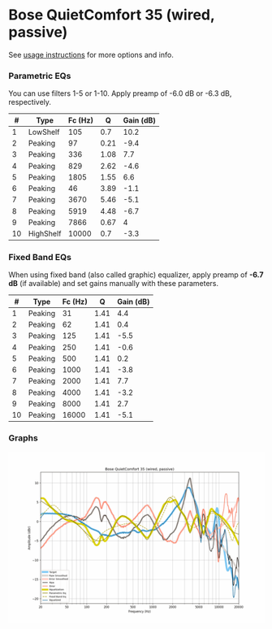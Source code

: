 # Bose QuietComfort 35 (wired, passive)
See [usage instructions](https://github.com/jaakkopasanen/AutoEq#usage) for more options and info.

### Parametric EQs
You can use filters 1-5 or 1-10. Apply preamp of -6.0 dB or -6.3 dB, respectively.

|   # | Type      |   Fc (Hz) |    Q |   Gain (dB) |
|-----|-----------|-----------|------|-------------|
|   1 | LowShelf  |       105 | 0.7  |        10.2 |
|   2 | Peaking   |        97 | 0.21 |        -9.4 |
|   3 | Peaking   |       336 | 1.08 |         7.7 |
|   4 | Peaking   |       829 | 2.62 |        -4.6 |
|   5 | Peaking   |      1805 | 1.55 |         6.6 |
|   6 | Peaking   |        46 | 3.89 |        -1.1 |
|   7 | Peaking   |      3670 | 5.46 |        -5.1 |
|   8 | Peaking   |      5919 | 4.48 |        -6.7 |
|   9 | Peaking   |      7866 | 0.67 |         4   |
|  10 | HighShelf |     10000 | 0.7  |        -3.3 |

### Fixed Band EQs
When using fixed band (also called graphic) equalizer, apply preamp of **-6.7 dB** (if available) and set gains manually with these parameters.

|   # | Type    |   Fc (Hz) |    Q |   Gain (dB) |
|-----|---------|-----------|------|-------------|
|   1 | Peaking |        31 | 1.41 |         4.4 |
|   2 | Peaking |        62 | 1.41 |         0.4 |
|   3 | Peaking |       125 | 1.41 |        -5.5 |
|   4 | Peaking |       250 | 1.41 |        -0.6 |
|   5 | Peaking |       500 | 1.41 |         0.2 |
|   6 | Peaking |      1000 | 1.41 |        -3.8 |
|   7 | Peaking |      2000 | 1.41 |         7.7 |
|   8 | Peaking |      4000 | 1.41 |        -3.2 |
|   9 | Peaking |      8000 | 1.41 |         2.7 |
|  10 | Peaking |     16000 | 1.41 |        -5.1 |

### Graphs
![](./Bose%20QuietComfort%2035%20(wired,%20passive).png)
